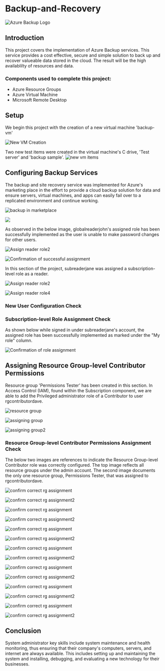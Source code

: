 # Backup-and-Recovery

![Azure Backup Logo](https://imgur.com/eNx24Bw.jpg)

## Introduction

This project covers the implementation of Azure Backup services. This service provides a cost effective, secure and simple solution to back up and recover valueable data stored in the cloud. The result will be the high availablilty of resources and data.

### Components used to complete this project:

- Azure Resource Groups
- Azure Virtual Machine
- Microsoft Remote Desktop

## Setup

We begin this project with the creation of a new virtual machine 'backup-vm'

![New VM Creation](https://imgur.com/J8OrCHq.jpg) 

Two new test items were created in the virtual machine's C drive, 'Test server' and 'backup sample'. 
![new vm items](https://imgur.com/Ta484UI.jpg)

## Configuring Backup Services

The backup and site recovery service was implemented for Azure's marketing place in the effort to provide a cloud backup solution for data and ensure servers, virtual machines, and apps can easily fail over to a replicated environment and continue working.

![backup in marketplace](https://imgur.com/yqvzmIa.jpg) 

![](https://imgur.com/umayheb.jpg)

As observed in the below image, globalreaderjohn's assigned role has been successfully implemented as the user is unable to make password changes for other users. 

![Assign reader role2](https://imgur.com/CSv5EoM.jpg)

![Confirmation of successful assignment](https://imgur.com/NN4ft2U.jpg)

In this section of the project, subreaderjane was assigned a subscription-level role as a reader. 

![Assign reader role2](https://imgur.com/zDvU54U.jpg)

![Assign reader role4](https://imgur.com/HbQzm8E.jpg) 

### New User Configuration Check

### Subscription-level Role Assignment Check
As shown below while signed in under subreaderjane's account, the assigned role has been successfully implemented as marked under the "My role" column. 

![Confirmation of role assignment](https://imgur.com/mD9MRR3.jpg) 

## Assigning Resource Group-level Contributor Permissions

Resource group 'Permissions Tester' has been created in this section. In Access Control (IAM), found within the Subscription component, we are able to add the Privileged administrator role of a Contributor to user rgcontributordave.

![resource group](https://imgur.com/biy8lOE.jpg)

![assigning group](https://imgur.com/I35AQGf.jpg)

![assigning group2](https://imgur.com/VVrfpz2.jpg)

### Resource Group-level Contributor Permissions Assignment Check

The below two images are references to indicate the Resource Group-level Contributor role was correctly configured. The top image reflects all resource groups under the admin account. The second image documents the only one resource group, Permissions Tester, that was assigned to rgcontributordave. 

![confirm correct rg assignment](https://imgur.com/JJc32w8.jpg) 

![confirm correct rg assignment2](https://imgur.com/clLk8gD.jpg) 

![confirm correct rg assignment](https://imgur.com/9npV3VU.jpg) 

![confirm correct rg assignment2](https://imgur.com/0U9MDqY.jpg) 

![confirm correct rg assignment](https://imgur.com/FFyTmeT.jpg) 

![confirm correct rg assignment2](https://imgur.com/RzMOGby.jpg) 

![confirm correct rg assignment](.jpg) 

![confirm correct rg assignment2](.jpg) 

![confirm correct rg assignment](.jpg) 

![confirm correct rg assignment2](.jpg) 

![confirm correct rg assignment](.jpg) 

![confirm correct rg assignment2](.jpg) 

![confirm correct rg assignment](.jpg) 

![confirm correct rg assignment2](.jpg) 

## Conclusion
System administrator key skills include system maintenance and health monitoring, thus ensuring that their company's computers, servers, and internet are always available. This includes setting up and maintaining the system and installing, debugging, and evaluating a new technology for their businesses.
